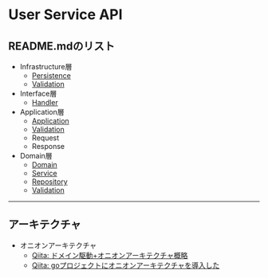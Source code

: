 # User Service API

## README.mdのリスト

* Infrastructure層
  * [Persistence](https://github.com/16francs/gran/tree/master/api/user/internal/infrastructure/persistence)
  * [Validation](https://github.com/16francs/gran/tree/master/api/user/internal/infrastructure/validation)
* Interface層
  * [Handler](https://github.com/16francs/gran/tree/master/api/user/internal/interface/handler)
* Application層
  * [Application](https://github.com/16francs/gran/tree/master/api/user/internal/application)
  * [Validation](https://github.com/16francs/gran/tree/master/api/user/internal/application/validation)
  * Request
  * Response
* Domain層
  * [Domain](https://github.com/16francs/gran/tree/master/api/user/internal/domain)
  * [Service](https://github.com/16francs/gran/tree/master/api/user/internal/domain/service)
  * [Repository](https://github.com/16francs/gran/tree/master/api/user/internal/domain/repository)
  * [Validation](https://github.com/16francs/gran/tree/master/api/user/internal/domain/validation)

---

## アーキテクチャ

* オニオンアーキテクチャ
  * [Qiita: ドメイン駆動+オニオンアーキテクチャ概略](https://qiita.com/little_hand_s/items/2040fba15d90b93fc124)
  * [Qiita: goプロジェクトにオニオンアーキテクチャを導入した](https://qiita.com/nanamen/items/f37d1047368929e377fd)
